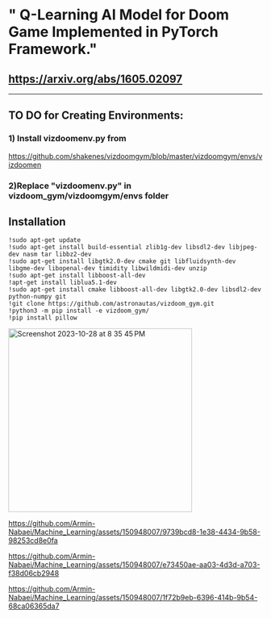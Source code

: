 # " Q-Learning AI Model for Doom Game Implemented in PyTorch Framework."
## https://arxiv.org/abs/1605.02097
_______________________

## TO DO for Creating Environments:
### 1) Install  vizdoomenv.py from 
https://github.com/shakenes/vizdoomgym/blob/master/vizdoomgym/envs/vizdoomen
### 2)Replace "**vizdoomenv.py**" in vizdoom_gym/vizdoomgym/envs folder

## Installation

```
!sudo apt-get update
!sudo apt-get install build-essential zlib1g-dev libsdl2-dev libjpeg-dev nasm tar libbz2-dev 
!sudo apt-get install libgtk2.0-dev cmake git libfluidsynth-dev libgme-dev libopenal-dev timidity libwildmidi-dev unzip
!sudo apt-get install libboost-all-dev
!apt-get install liblua5.1-dev
!sudo apt-get install cmake libboost-all-dev libgtk2.0-dev libsdl2-dev python-numpy git
!git clone https://github.com/astronautas/vizdoom_gym.git
!python3 -m pip install -e vizdoom_gym/
!pip install pillow
```

<img width="364" alt="Screenshot 2023-10-28 at 8 35 45 PM" src="https://github.com/Armin-Nabaei/Machine_Learning/assets/150948007/f39e70f1-9aca-4b97-90d1-665fdd8832d5">



https://github.com/Armin-Nabaei/Machine_Learning/assets/150948007/9739bcd8-1e38-4434-9b58-98253cd8e0fa



https://github.com/Armin-Nabaei/Machine_Learning/assets/150948007/e73450ae-aa03-4d3d-a703-f38d06cb2948



https://github.com/Armin-Nabaei/Machine_Learning/assets/150948007/1f72b9eb-6396-414b-9b54-68ca06365da7










